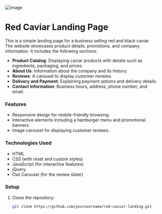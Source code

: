 ![image](https://github.com/user-attachments/assets/5ff5b6c9-68c8-4be9-b51d-c420b9f444ae)

# Red Caviar Landing Page

This is a simple landing page for a business selling red and black caviar. The website showcases product details, promotions, and company information. It includes the following sections:

- **Product Catalog**: Displaying caviar products with details such as ingredients, packaging, and prices.
- **About Us**: Information about the company and its history.
- **Reviews**: A carousel to display customer reviews.
- **Delivery and Payment**: Explaining payment options and delivery details.
- **Contact Information**: Business hours, address, phone number, and email.

### Features
- Responsive design for mobile-friendly browsing.
- Interactive elements including a hamburger menu and promotional banners.
- Image carousel for displaying customer reviews.

### Technologies Used
- HTML
- CSS (with reset and custom styles)
- JavaScript (for interactive features)
- jQuery
- Owl Carousel (for the review slider)

### Setup
1. Clone the repository:
   ```bash
   git clone https://github.com/yourusername/red-caviar-landing.git
